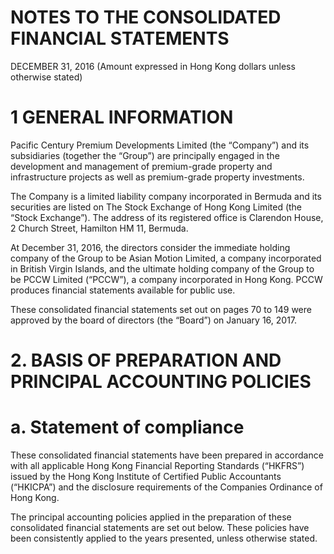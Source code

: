 # NOTES TO THE CONSOLIDATED FINANCIAL STATEMENTS  

DECEMBER 31, 2016 (Amount expressed in Hong Kong dollars unless otherwise stated)  

# 1 GENERAL INFORMATION  

Pacific Century Premium Developments Limited (the “Company”) and its subsidiaries (together the “Group”) are principally engaged in the development and management of premium-grade property and infrastructure projects as well as premium-grade property investments.  

The Company is a limited liability company incorporated in Bermuda and its securities are listed on The Stock Exchange of Hong Kong Limited (the “Stock Exchange”). The address of its registered office is Clarendon House, 2 Church Street, Hamilton HM 11, Bermuda.  

At December 31, 2016, the directors consider the immediate holding company of the Group to be Asian Motion Limited, a company incorporated in British Virgin Islands, and the ultimate holding company of the Group to be PCCW Limited (“PCCW”), a company incorporated in Hong Kong. PCCW produces financial statements available for public use.  

These consolidated financial statements set out on pages 70 to 149 were approved by the board of directors (the “Board”) on January 16, 2017.  

# 2. BASIS OF PREPARATION AND PRINCIPAL ACCOUNTING POLICIES  

# a. Statement of compliance  

These consolidated financial statements have been prepared in accordance with all applicable Hong Kong Financial Reporting Standards (“HKFRS”) issued by the Hong Kong Institute of Certified Public Accountants (“HKICPA”) and the disclosure requirements of the Companies Ordinance of Hong Kong.  

The principal accounting policies applied in the preparation of these consolidated financial statements are set out below. These policies have been consistently applied to the years presented, unless otherwise stated.  
